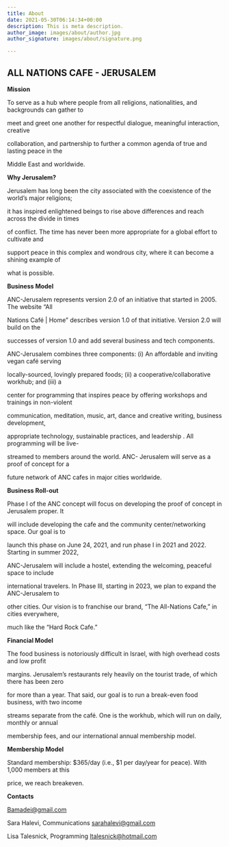 ```yaml
---
title: About
date: 2021-05-30T06:14:34+00:00
description: This is meta description.
author_image: images/about/author.jpg
author_signature: images/about/signature.png

---
```

## ALL NATIONS CAFE - JERUSALEM

**Mission**

To serve as a hub where people from all religions, nationalities, and backgrounds can gather to

meet and greet one another for respectful dialogue, meaningful interaction, creative

collaboration, and partnership to further a common agenda of true and lasting peace in the

Middle East and worldwide.

**Why Jerusalem?**

Jerusalem has long been the city associated with the coexistence of the world’s major religions;

it has inspired enlightened beings to rise above differences and reach across the divide in times

of conflict. The time has never been more appropriate for a global effort to cultivate and

support peace in this complex and wondrous city, where it can become a shining example of

what is possible.

**Business Model**

ANC-Jerusalem represents version 2.0 of an initiative that started in 2005. The website “All

Nations Café | Home” describes version 1.0 of that initiative. Version 2.0 will build on the

successes of version 1.0 and add several business and tech components.

ANC-Jerusalem combines three components: (i) An affordable and inviting vegan café serving

locally-sourced, lovingly prepared foods; (ii) a cooperative/collaborative workhub; and (iii) a

center for programming that inspires peace by offering workshops and trainings in non-violent

communication, meditation, music, art, dance and creative writing, business development,

appropriate technology, sustainable practices, and leadership . All programming will be live-

streamed to members around the world. ANC- Jerusalem will serve as a proof of concept for a

future network of ANC cafes in major cities worldwide.

**Business Roll-out**

Phase I of the ANC concept will focus on developing the proof of concept in Jerusalem proper. It

will include developing the cafe and the community center/networking space. Our goal is to

launch this phase on June 24, 2021, and run phase I in 2021 and 2022. Starting in summer 2022,

ANC-Jerusalem will include a hostel, extending the welcoming, peaceful space to include

international travelers. In Phase III, starting in 2023, we plan to expand the ANC-Jerusalem to

other cities. Our vision is to franchise our brand, “The All-Nations Cafe,” in cities everywhere,

much like the “Hard Rock Cafe.”

**Financial Model**

The food business is notoriously difficult in Israel, with high overhead costs and low profit

margins. Jerusalem’s restaurants rely heavily on the tourist trade, of which there has been zero

for more than a year. That said, our goal is to run a break-even food business, with two income

streams separate from the café. One is the workhub, which will run on daily, monthly or annual

membership fees, and our international annual membership model.

**Membership Model**

Standard membership: $365/day (i.e., $1 per day/year for peace). With 1,000 members at this

price, we reach breakeven.

**Contacts**

Bamadei@gmail.com

Sara Halevi, Communications sarahalevi@gmail.com

Lisa Talesnick, Programming ltalesnick@hotmail.com